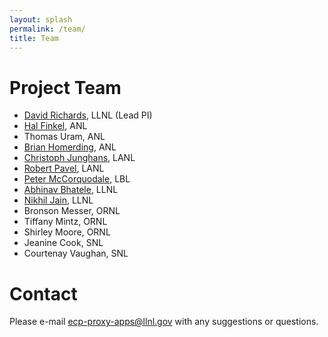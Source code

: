 ```yaml
---
layout: splash
permalink: /team/
title: Team
---
```


# Project Team

* [David Richards](http://people.llnl.gov/richards12), LLNL (Lead PI)
* [Hal Finkel](http://www.alcf.anl.gov/staff-directory/hal-finkel), ANL
* Thomas Uram, ANL
* [Brian Homerding](https://www.alcf.anl.gov/staff-directory/brian-homerding), ANL
* [Christoph Junghans](http://github.com/junghans), LANL
* [Robert Pavel](http://github.com/rspavel), LANL
* [Peter McCorquodale](http://crd.lbl.gov/departments/applied-mathematics/ANAG/about/staff-and-postdocs/peter-mccorquodale/), LBL
* [Abhinav Bhatele](http://www.bhatele.org), LLNL
* [Nikhil Jain](http://nikhil-jain.github.io), LLNL
* Bronson Messer, ORNL
* Tiffany Mintz, ORNL
* Shirley Moore, ORNL
* Jeanine Cook, SNL
* Courtenay Vaughan, SNL

# Contact

Please e-mail [ecp-proxy-apps@llnl.gov](mailto:ecp-proxy-apps@llnl.gov) with
any suggestions or questions.

